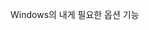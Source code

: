 <Token xmlns:xlink="http://www.w3.org/1999/xlink">Windows의 내게 필요한 옵션 기능</Token>

<!--HONumber=Jun16_HO4-->


